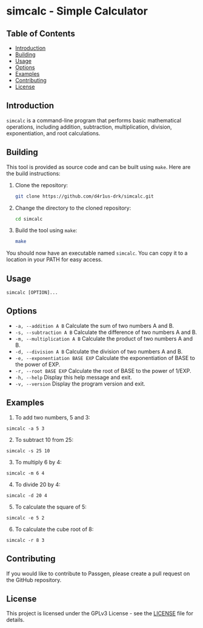 # simcalc - Simple Calculator

## Table of Contents

- [Introduction](#introduction)
- [Building](#building)
- [Usage](#usage)
- [Options](#options)
- [Examples](#examples)
- [Contributing](#contributing)
- [License](#license)

## Introduction
`simcalc` is a command-line program that performs basic mathematical operations, including addition, subtraction, multiplication, division, exponentiation, and root calculations.

## Building

This tool is provided as source code and can be built using `make`. Here
are the build instructions:

1. Clone the repository:

   ```bash
   git clone https://github.com/d4r1us-drk/simcalc.git
   ```

2. Change the directory to the cloned repository:

   ```bash
   cd simcalc
   ```

3. Build the tool using `make`:

   ```bash
   make
   ```

You should now have an executable named `simcalc`. You can copy it to a
location in your PATH for easy access.

## Usage
```
simcalc [OPTION]...
```

## Options
- `-a, --addition A B`                Calculate the sum of two numbers A and B.
- `-s, --subtraction A B`             Calculate the difference of two numbers A and B.
- `-m, --multiplication A B`          Calculate the product of two numbers A and B.
- `-d, --division A B`                Calculate the division of two numbers A and B.
- `-e, --exponentiation BASE EXP`     Calculate the exponentiation of BASE to the power of EXP.
- `-r, --root BASE EXP`               Calculate the root of BASE to the power of 1/EXP.
- `-h, --help`                        Display this help message and exit.
- `-v, --version`                     Display the program version and exit.

## Examples
1. To add two numbers, 5 and 3:
  ```
  simcalc -a 5 3
  ```

2. To subtract 10 from 25:
  ```
  simcalc -s 25 10
  ```

3. To multiply 6 by 4:
  ```
  simcalc -m 6 4
  ```

4. To divide 20 by 4:
  ```
  simcalc -d 20 4
  ```

5. To calculate the square of 5:
  ```
  simcalc -e 5 2
  ```

6. To calculate the cube root of 8:
  ```
  simcalc -r 8 3
  ```

## Contributing

If you would like to contribute to Passgen, please create a pull request on the
GitHub repository.

## License

This project is licensed under the GPLv3 License - see the [LICENSE](LICENSE)
file for details.
